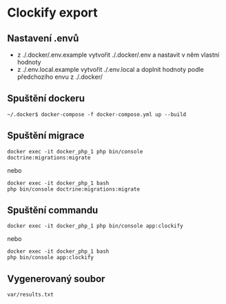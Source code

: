 # Clockify export

## Nastavení .envů

- z ./.docker/.env.example vytvořit ./.docker/.env a nastavit v něm vlastní hodnoty
- z ./.env.local.example vytvořit ./.env.local a doplnit hodnoty podle předchozího envu z ./.docker/

## Spuštění dockeru

```shell
~/.docker$ docker-compose -f docker-compose.yml up --build
```


## Spuštění migrace

```shell
docker exec -it docker_php_1 php bin/console doctrine:migrations:migrate
```

nebo 

```shell
docker exec -it docker_php_1 bash 
php bin/console doctrine:migrations:migrate
```

## Spuštění commandu

```shell
docker exec -it docker_php_1 php bin/console app:clockify
```

nebo 

```shell
docker exec -it docker_php_1 bash 
php bin/console app:clockify
```

## Vygenerovaný soubor

`var/results.txt`